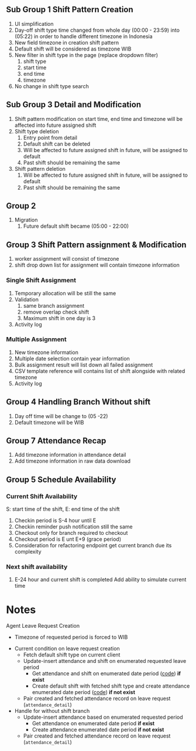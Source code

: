 ## Sub Group 1 Shift Pattern Creation
1. UI simplification
2. Day-off shift type time changed from whole day (00:00 - 23:59) into (05:22) in order to handle different timezone in Indonesia
3. New field timezone in creation shift pattern
4. Default shift will be considered as timezone WIB
5. New filter in shift type in the page (replace dropdown filter)
	1. shift type
	2. start time
	3. end time
	4. timezone
6. No change in shift type search
## Sub Group 3 Detail and Modification
1. Shift pattern modification on start time, end time and timezone will be affected into future assigned shift
2. Shift type deletion
	1. Entry point from detail 
	2. Default shift can be deleted
	3. Will be affected to future assigned shift in future, will be assigned to default
	4. Past shift should be remaining the same
3. Shift pattern deletion
	1. Will be affected to future assigned shift in future, will be assigned to default
	2. Past shift should be remaining the same
## Group 2
1. Migration
	1. Future default shift became (05:00 - 22:00)

## Group 3 Shift Pattern assignment & Modification
1. worker assignment will consist of timezone
2. shift drop down list for assignment will contain timezone information
### Single Shift Assignment
1. Temporary allocation will be still the same
2. Validation
	1. same branch assignment
	2. remove overlap check shift
	3. Maximum shift in one day is 3
3. Activity log
### Multiple Assignment
1. New timezone information
2. Multiple date selection contain year information
3. Bulk assignment result will list down all failed assignment
4. CSV template reference will contains list of shift alongside with related timezone
5. Activity log

## Group 4 Handling Branch Without shift
1. Day off time will be change to (05 -22)
2. Default timezone will be WIB
## Group 7 Attendance Recap
1. Add timezone information in attendance detail
2.  Add timezone information in raw data download

## Group 5 Schedule Availability
### Current Shift Availability
S: start time of the shift, E: end time of the shift
1. Checkin period is S-4 hour until E
2. Checkin reminder push notification still the same
3. Checkout only for branch required to checkout
4. Checkout period is E unt E+9 (grace period)
5. Consideration for refactoring endpoint get current branch due its complexity
### Next shift availability 
1. E-24 hour and current shift is completed
Add ability to simulate current time
### 

# Notes

Agent Leave Request Creation
* Timezone of requested period is forced to WIB
- Current condition on leave request creation
	* Fetch default shift type on current client
	- Update-insert attendance and shift on enumerated requested leave period
		- Get attendance and shift on enumerated date period ([code](https://github.com/sampingantech/kerjaansvc/blob/b510166af86f2124ebd6086b13e58fdce5c33762/app/domains/attendances/usecases/agent_leaves.py#L435)) **if exist**
		- Create default shift with fetched shift type and create attendance enumerated date period ([code](https://github.com/sampingantech/kerjaansvc/blob/b510166af86f2124ebd6086b13e58fdce5c33762/app/domains/attendances/usecases/agent_leaves.py#L473-L498)) **if not exist**
	- Pair created and fetched attendance record on leave request (`attendance_detail`)
- Handle for without shift branch
	- Update-insert attendance based on enumerated requested period
		- Get attendance on enumerated date period **if exist**
		- Create attendance enumerated date period **if not exist**
	- Pair created and fetched attendance record on leave request (`attendance_detail`)
